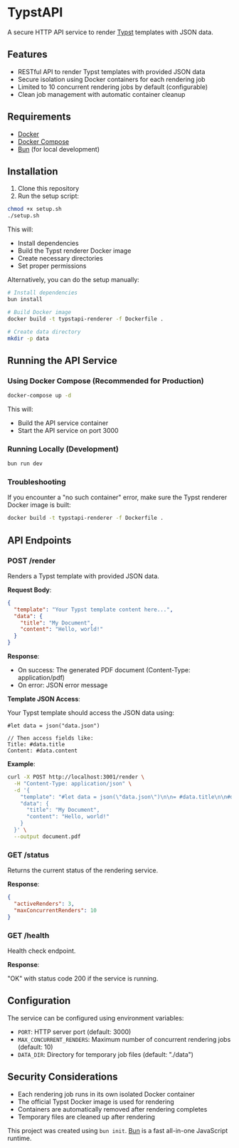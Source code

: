 # TypstAPI

A secure HTTP API service to render [Typst](https://typst.app/) templates with JSON data.

## Features

- RESTful API to render Typst templates with provided JSON data
- Secure isolation using Docker containers for each rendering job
- Limited to 10 concurrent rendering jobs by default (configurable)
- Clean job management with automatic container cleanup

## Requirements

- [Docker](https://docs.docker.com/get-docker/)
- [Docker Compose](https://docs.docker.com/compose/install/)
- [Bun](https://bun.sh/) (for local development)

## Installation

1. Clone this repository
2. Run the setup script:

```bash
chmod +x setup.sh
./setup.sh
```

This will:
- Install dependencies
- Build the Typst renderer Docker image
- Create necessary directories
- Set proper permissions

Alternatively, you can do the setup manually:

```bash
# Install dependencies
bun install

# Build Docker image
docker build -t typstapi-renderer -f Dockerfile .

# Create data directory
mkdir -p data
```

## Running the API Service

### Using Docker Compose (Recommended for Production)

```bash
docker-compose up -d
```

This will:
- Build the API service container
- Start the API service on port 3000

### Running Locally (Development)

```bash
bun run dev
```

### Troubleshooting

If you encounter a "no such container" error, make sure the Typst renderer Docker image is built:

```bash
docker build -t typstapi-renderer -f Dockerfile .
```

## API Endpoints

### POST /render

Renders a Typst template with provided JSON data.

**Request Body**:

```json
{
  "template": "Your Typst template content here...",
  "data": {
    "title": "My Document",
    "content": "Hello, world!"
  }
}
```

**Response**:

- On success: The generated PDF document (Content-Type: application/pdf)
- On error: JSON error message

**Template JSON Access**:

Your Typst template should access the JSON data using:

```typst
#let data = json("data.json")

// Then access fields like:
Title: #data.title
Content: #data.content
```

**Example**:

```bash
curl -X POST http://localhost:3001/render \
  -H "Content-Type: application/json" \
  -d '{
    "template": "#let data = json(\"data.json\")\n\n= #data.title\n\n#data.content", 
    "data": {
      "title": "My Document", 
      "content": "Hello, world!"
    }
  }' \
  --output document.pdf
```

### GET /status

Returns the current status of the rendering service.

**Response**:

```json
{
  "activeRenders": 3,
  "maxConcurrentRenders": 10
}
```

### GET /health

Health check endpoint.

**Response**: 

"OK" with status code 200 if the service is running.

## Configuration

The service can be configured using environment variables:

- `PORT`: HTTP server port (default: 3000)
- `MAX_CONCURRENT_RENDERS`: Maximum number of concurrent rendering jobs (default: 10)
- `DATA_DIR`: Directory for temporary job files (default: "./data")

## Security Considerations

- Each rendering job runs in its own isolated Docker container
- The official Typst Docker image is used for rendering
- Containers are automatically removed after rendering completes
- Temporary files are cleaned up after rendering

This project was created using `bun init`. [Bun](https://bun.sh) is a fast all-in-one JavaScript runtime.
